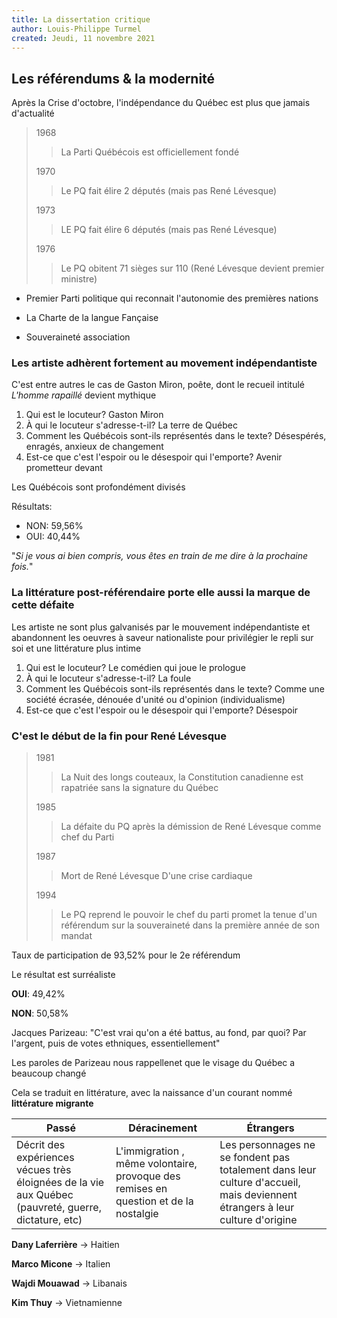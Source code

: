 ```yaml
---
title: La dissertation critique
author: Louis-Philippe Turmel
created: Jeudi, 11 novembre 2021
---
```


## Les référendums & la modernité

Après la Crise d'octobre, l'indépendance du Québec est plus que jamais d'actualité

> 1968
>
> > La Parti Québécois est officiellement fondé
>
> 1970
>
> > Le PQ fait élire 2 députés (mais pas René Lévesque)
>
> 1973
>
> > LE PQ fait élire 6 députés (mais pas René Lévesque)
>
> 1976
>
> > Le PQ obitent 71 sièges sur 110 (René Lévesque devient premier ministre)

-   Premier Parti politique qui reconnait l'autonomie des premières nations

-   La Charte de la langue Fançaise

-   Souveraineté association

### Les artiste adhèrent fortement au movement indépendantiste

C'est entre autres le cas de Gaston Miron, poête, dont le recueil intitulé _L'homme rapaillé_ devient mythique

1. Qui est le locuteur? Gaston Miron
2. À qui le locuteur s'adresse-t-il? La terre de Québec
3. Comment les Québécois sont-ils représentés dans le texte? Désespérés, enragés, anxieux de changement
4. Est-ce que c'est l'espoir ou le désespoir qui l'emporte? Avenir prometteur devant

Les Québécois sont profondément divisés

Résultats:

-   NON: 59,56%
-   OUI: 40,44%

"_Si je vous ai bien compris, vous êtes en train de me dire à la prochaine fois._"

### La littérature post-référendaire porte elle aussi la marque de cette défaite

Les artiste ne sont plus galvanisés par le mouvement indépendantiste et abandonnent les oeuvres à saveur nationaliste pour privilégier le repli sur soi et une littérature plus intime

1. Qui est le locuteur? Le comédien qui joue le prologue
2. À qui le locuteur s'adresse-t-il? La foule
3. Comment les Québécois sont-ils représentés dans le texte? Comme une société écrasée, dénouée d'unité ou d'opinion (individualisme)
4. Est-ce que c'est l'espoir ou le désespoir qui l'emporte? Désespoir

### C'est le début de la fin pour René Lévesque

> 1981
>
> > La Nuit des longs couteaux, la Constitution canadienne est rapatriée sans la signature du Québec
>
> 1985
>
> > La défaite du PQ après la démission de René Lévesque comme chef du Parti
>
> 1987
>
> > Mort de René Lévesque D'une crise cardiaque
>
> 1994
>
> > Le PQ reprend le pouvoir le chef du parti promet la tenue d'un référendum sur la souveraineté dans la première année de son mandat

Taux de participation de 93,52% pour le 2e référendum

Le résultat est surréaliste

**OUI**: 49,42%

**NON**: 50,58%

Jacques Parizeau:
"C'est vrai qu'on a été battus, au fond, par quoi? Par l'argent, puis de votes ethniques, essentiellement"

Les paroles de Parizeau nous rappellenet que le visage du Québec a beaucoup changé

Cela se traduit en littérature, avec la naissance d'un courant nommé **littérature migrante**

| Passé                                                                                                | Déracinement                                                                         | Étrangers                                                                                                                    |
| ---------------------------------------------------------------------------------------------------- | ------------------------------------------------------------------------------------ | ---------------------------------------------------------------------------------------------------------------------------- |
| Décrit des expériences vécues très éloignées de la vie aux Québec (pauvreté, guerre, dictature, etc) | L'immigration , même volontaire, provoque des remises en question et de la nostalgie | Les personnages ne se fondent pas totalement dans leur culture d'accueil, mais deviennent étrangers à leur culture d'origine |

**Dany Laferrière** -> Haitien

**Marco Micone** -> Italien

**Wajdi Mouawad** -> Libanais

**Kim Thuy** -> Vietnamienne
